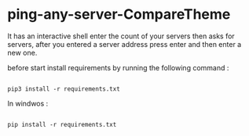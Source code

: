# ping-any-server-CompareTheme
It has an interactive shell enter the count of your servers then asks for servers, after you entered a server address press enter and then enter a new one.

<p>before start install requirements by running the following command :</p>
<pre><code>
pip3 install -r requirements.txt </code></pre>
<p>In windwos :</p>
<pre><code>
pip install -r requirements.txt</code></pre>

